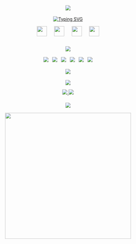 <h1 align="center">
  <a>
    <img src="https://i.imgur.com/KyOW2Ku.png"/>   
  </a>
</h1>
<p align="center">
  <a href="https://git.io/typing-svg"> 
    <img src="https://readme-typing-svg.demolab.com?font=Fira+Code&weight=600&size=32&pause=1000&color=bf91f3&center=true&vCenter=true&random=false&height=40&lines=Unity+Developer+++" alt="Typing SVG" />
  </a>
</p>
<p align="center">
  <a href="https://www.linkedin.com/in/leanid-rusetski-82373129b" target="_blank" title="LinkedIn">
    <img height="32" width="32" src="https://cdn.simpleicons.org/linkedin/0A66C2"/></a>
  &nbsp;&nbsp;&nbsp;&nbsp;
  <a href="https://t.me/leonnik28" target="_blank" title="Telegram">
    <img height="32" width="32" src="https://cdn.simpleicons.org/telegram/26A5E4"/></a>
  &nbsp;&nbsp;&nbsp;&nbsp;
  <a href="https://hh.ru/resume/586fa153ff0c3e24000039ed1f797931727032" target="_blank" title="HeadHunter">
    <img height="32" width="32" src="https://upload.wikimedia.org/wikipedia/commons/thumb/7/79/HeadHunter_logo.png/200px-HeadHunter_logo.png"/></a>
  &nbsp;&nbsp;&nbsp;&nbsp;
  <a href="https://drive.google.com/file/d/1ZRX24kZBQwfo7nFy0FXmCXVyA5NdLhwa/view" target="_blank" title="CV">
    <img height="32" width="32" src="https://cdn.simpleicons.org/read.cv/111111"/></a>
</p>
<h2 align="center">
  <a>
    <img src="https://i.imgur.com/FtE9Wjg.png"/>   
  </a>
</h2>
<p align="center">
  <a href="https://unity.com/" rel="nofollow" >
    <img src="https://img.shields.io/badge/unity-1a1b27?logo=unity"/></a>
    &nbsp;
    <img src="https://img.shields.io/badge/CSharp-1a1b27?logo=csharp"/></a>
    &nbsp;
    <img src="https://img.shields.io/badge/git-1a1b27?logo=git"/></a>
    &nbsp;
    <img src="https://img.shields.io/badge/blender-1a1b27?logo=blender"/></a>
    &nbsp;
    <img src="https://img.shields.io/badge/android studio-1a1b27?logo=androidstudio"/></a>
    &nbsp;
    <img src="https://img.shields.io/badge/C++-1a1b27?logo=cplusplus"/></a>
  </a>
</p>
<h4 align="center">
    <a>
    <img src="https://i.imgur.com/yeYr1Oy.png"/>   
  </a>
</h4>
<p align="center">
  <picture>
    <a href="https://github.com/leonnik28/GalaxyGunner">
      <img src="https://github-readme-stats.vercel.app/api/pin?username=leonnik28&repo=GalaxyGunner&theme=tokyonight"/>
    </a>
  </picture>
</p>
<p align="center">
  <picture>
    <a href="https://github.com/leonnik28/JavaWorkTerm4">
      <img src="https://github-readme-stats.vercel.app/api/pin?username=leonnik28&repo=JavaWorkTerm4&theme=tokyonight"/>
    </a>
  </picture>
  <picture>
    <a href="https://github.com/leonnik28/CourseWorkTerm4">
      <img src="https://github-readme-stats.vercel.app/api/pin?username=leonnik28&repo=CourseWorkTerm4&theme=tokyonight"/>
    </a>
  </picture>
</p>
<h3 align="center">
    <a>
    <img src="https://i.imgur.com/A0IXKwl.png"/>   
  </a>
</h3>
<p align="center">
 <a><img src="https://github-readme-stats.vercel.app/api/top-langs/?username=leonnik28&layout=donut&theme=tokyonight" width="400"/></a> 
</p>


